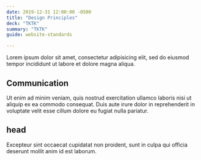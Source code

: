 ```yaml
---
date: 2019-12-31 12:00:00 -0500
title: "Design Principles"
deck: "TKTK"
summary: "TKTK"
guide: website-standards

---
```


Lorem ipsum dolor sit amet, consectetur adipisicing elit, sed do eiusmod tempor incididunt ut labore et dolore magna aliqua.

## Communication

Ut enim ad minim veniam, quis nostrud exercitation ullamco laboris nisi ut aliquip ex ea commodo consequat. Duis aute irure dolor in reprehenderit in voluptate velit esse cillum dolore eu fugiat nulla pariatur.

## head

Excepteur sint occaecat cupidatat non proident, sunt in culpa qui officia deserunt mollit anim id est laborum.
